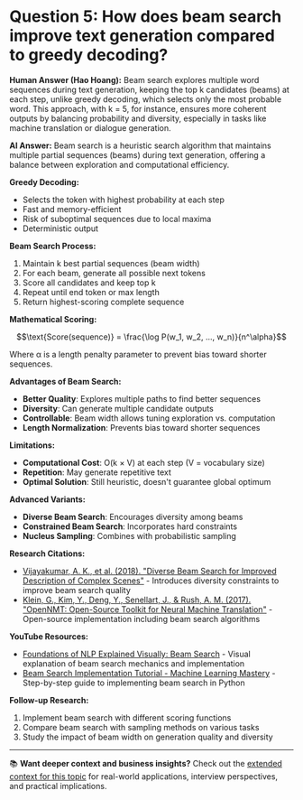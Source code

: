# Question 5: How does beam search improve text generation compared to greedy decoding?

**Human Answer (Hao Hoang):**
Beam search explores multiple word sequences during text generation, keeping the top k candidates (beams) at each step, unlike greedy decoding, which selects only the most probable word. This approach, with k = 5, for instance, ensures more coherent outputs by balancing probability and diversity, especially in tasks like machine translation or dialogue generation.

**AI Answer:**
Beam search is a heuristic search algorithm that maintains multiple partial sequences (beams) during text generation, offering a balance between exploration and computational efficiency.

**Greedy Decoding:**
- Selects the token with highest probability at each step
- Fast and memory-efficient
- Risk of suboptimal sequences due to local maxima
- Deterministic output

**Beam Search Process:**
1. Maintain k best partial sequences (beam width)
2. For each beam, generate all possible next tokens
3. Score all candidates and keep top k
4. Repeat until end token or max length
5. Return highest-scoring complete sequence

**Mathematical Scoring:**

$$\text{Score(sequence)} = \frac{\log P(w_1, w_2, ..., w_n)}{n^\alpha}$$

Where α is a length penalty parameter to prevent bias toward shorter sequences.

**Advantages of Beam Search:**
- **Better Quality**: Explores multiple paths to find better sequences
- **Diversity**: Can generate multiple candidate outputs
- **Controllable**: Beam width allows tuning exploration vs. computation
- **Length Normalization**: Prevents bias toward shorter sequences

**Limitations:**
- **Computational Cost**: O(k × V) at each step (V = vocabulary size)
- **Repetition**: May generate repetitive text
- **Optimal Solution**: Still heuristic, doesn't guarantee global optimum

**Advanced Variants:**
- **Diverse Beam Search**: Encourages diversity among beams
- **Constrained Beam Search**: Incorporates hard constraints
- **Nucleus Sampling**: Combines with probabilistic sampling

**Research Citations:**
- [Vijayakumar, A. K., et al. (2018). "Diverse Beam Search for Improved Description of Complex Scenes"](https://ojs.aaai.org/index.php/AAAI/article/view/12340) - Introduces diversity constraints to improve beam search quality
- [Klein, G., Kim, Y., Deng, Y., Senellart, J., & Rush, A. M. (2017). "OpenNMT: Open-Source Toolkit for Neural Machine Translation"](https://arxiv.org/abs/1701.02810) - Open-source implementation including beam search algorithms

**YouTube Resources:**
- [Foundations of NLP Explained Visually: Beam Search](https://towardsdatascience.com/foundations-of-nlp-explained-visually-beam-search-how-it-works-1586b9849a24/) - Visual explanation of beam search mechanics and implementation
- [Beam Search Implementation Tutorial - Machine Learning Mastery](https://machinelearningmastery.com/beam-search-decoder-natural-language-processing/) - Step-by-step guide to implementing beam search in Python

**Follow-up Research:**
1. Implement beam search with different scoring functions
2. Compare beam search with sampling methods on various tasks
3. Study the impact of beam width on generation quality and diversity

---

📚 **Want deeper context and business insights?** Check out the [extended context for this topic](content/05_beam_search_context.md) for real-world applications, interview perspectives, and practical implications.